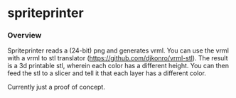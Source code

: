 spriteprinter
=============

### Overview

Spriteprinter reads a (24-bit) png and generates vrml. You can use the vrml with
a vrml to stl translator (https://github.com/djkonro/vrml-stl). The result is a
3d printable stl, wherein each color has a different height. You can then feed
the stl to a slicer and tell it that each layer has a different color.

Currently just a proof of concept.

